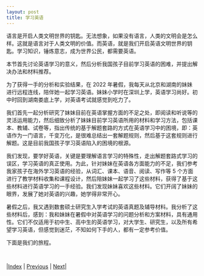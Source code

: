 ```yaml
---
layout: post
title: 学习英语
---
```


语言是开启人类文明世界的钥匙。无法想象，如果没有语言，人类的文明会是怎么样。这就是语言对于人类文明的价值。而英语，就是我们开启英语文明世界的钥匙。学习知识，锤炼意志，成为世界公民，都需要英语。

本节首先讨论英语学习的意义，然后分析我国孩子目前学习英语的困难，并提出解决办法和材料推荐。

为了获得一手的分析和实验结果，在 2022 年暑假，我每天从北京和湖南的妹妹进行远程连线，陪伴她一起学习英语。妹妹小学时在深圳上学，英语学习尚好。初中时回到湖南娄底上学，对英语考试就感觉到吃力了。

我们首先一起分析研究了妹妹目前在英语掌握方面的不足之处，即阅读和听说等的灵活运用能力，然后细致分析了妹妹目前学习英语所用的材料和学习方法，包括课本、教辅、试卷等，指出传统的基于解题套路的方式在英语学习中的困境，即：英语作为一门语言，千变万化，是很难总结出一套解题规则，然后基于这套规则进行解题。这是目前我国孩子学习英语陷入的困境的根源。

我们发现，要学好英语，关键是要理解语言学习的特殊性，走出解题套路式学习的误区，学习英语的真正使用。为此，针对妹妹在英语各方面能力的不足，我们参考我家孩子在海外学习英语的经验，从词汇、课本、语音、阅读、写作等 5 个方面进行了教学材料收集和课程设计，然后陪妹妹一起学习了这些材料，获得了基于这些材料进行英语学习的一手经验。我们发现妹妹喜欢这些材料。它们开阔了妹妹的眼界，发展了她对英语的兴趣，她学得非常开心。

暑假之后，我又遇到数套硕士研究生入学考试的英语真题及辅导材料。我分析了这些材料后，感到：我和妹妹在暑假中对英语学习的问题分析和方案材料，具有通用性。它们不仅适用于初中生、高中生的英语学习，对大学生、研究生，以及所有希望学习英语，但感觉到迷茫，不知如何下手的人，都有一定参考价值。

下面是我们的旅程。

<br/>

|[Index](../../) | [Previous](../2-libra/5-summary) | [Next](0-1-value)|